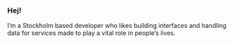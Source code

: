 ### Hej!

I’m a Stockholm based developer who likes building interfaces and handling data for services made to play a vital role in people’s lives.
